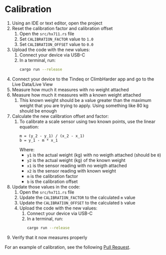 # Calibration

1. Using an IDE or text editor, open the project
2. Reset the calibration factor and calibration offset
   1. Open the `src/hx711.rs` file
   2. Set `CALIBRATION_FACTOR` value to `1.0`
   3. Set `CALIBRATION_OFFSET` value to `0.0`
3. Upload the code with the new values:
   1. Connect your device via USB-C
   2. In a terminal, run:
        ```bash
        cargo run --release
        ```
4. Connect your device to the Tindeq or ClimbHarder app and go to the Live Data/Live View
5. Measure how much it measures with no weight attached
6. Measure how much it measures with a known weight attached
   1. This known weight should be a value greater than the maximum weight that you are trying to apply. Using something like 80 kg should be enough
7. Calculate the new calibration offset and factor:
   1. To calibrate a scale sensor using two known points, use the linear equation:
        ```
        m = (y_2 - y_1) / (x_2 - x_1)
        b = y_1 - m * x_1
        ```
        Where:
        - `y1` is the actual weight (kg) with no weigth attached (should be `0`)
        - `y2` is the actual weight (kg) of the known weight
        - `x1` is the sensor reading with no weigth attached
        - `x2` is the sensor reading with known weight
        - `m` is the calibration factor
        - `b` is the calibration offset
8.  Update those values in the code:
    1. Open the `src/hx711.rs` file
    2. Update the `CALIBRATION_FACTOR` to the calculated `m` value
    3. Update the `CALIBRATION_OFFSET` to the calculated `b` value
    4. Upload the code with the new values:
        1. Connect your device via USB-C
        2. In a terminal, run:
            ```bash
            cargo run --release
            ```
9.  Verify that it now measures properly

For an example of calibration, see the following [Pull Request](https://github.com/SergioGasquez/crimpdeq/pull/11).

